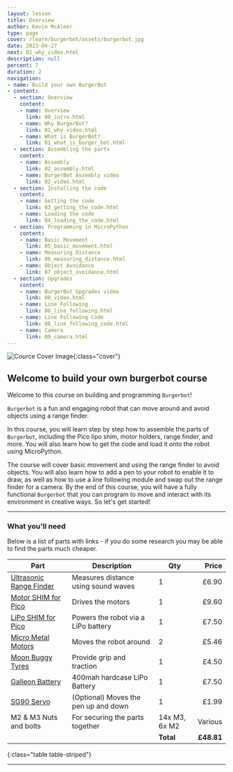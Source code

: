 ```yaml
---
layout: lesson
title: Overview
author: Kevin McAleer
type: page
cover: /learn/burgerbot/assets/burgerbot.jpg
date: 2023-04-27
next: 01_why_video.html
description: null
percent: 7
duration: 2
navigation:
- name: Build your own BurgerBot
- content:
  - section: Overview
    content:
    - name: Overview
      link: 00_intro.html
    - name: Why BurgerBot?
      link: 01_why_video.html
    - name: What is BurgerBot?
      link: 01_what_is_burger_bot.html
  - section: Assembling the parts
    content:
    - name: Assembly
      link: 02_assembly.html
    - name: BurgerBot Assembly video
      link: 02_video.html
  - section: Installing the code
    content:
    - name: Getting the code
      link: 03_getting_the_code.html
    - name: Loading the code
      link: 04_loading_the_code.html
  - section: Programming in MicroPython
    content:
    - name: Basic Movement
      link: 05_basic_movement.html
    - name: Measuring Distance
      link: 06_measuring_distance.html
    - name: Object Avoidance
      link: 07_object_avoidance.html
  - section: Upgrades
    content:
    - name: BurgerBot Upgrades video
      link: 08_video.html
    - name: Line Following
      link: 08_line_following.html
    - name: Line Following Code
      link: 08_line_following_code.html
    - name: Camera
      link: 09_camera.html
---
```



![Cource Cover Image]({{page.cover}}){:class="cover"}

## Welcome to build your own burgerbot course

Welcome to this course on building and programming `Burgerbot`!

`Burgerbot` is a fun and engaging robot that can move around and avoid objects using a range finder.

In this course, you will learn step by step how to assemble the parts of `Burgerbot`, including the Pico lipo shim, motor holders, range finder, and more. You will also learn how to get the code and load it onto the robot using MicroPython.

The course will cover basic movement and using the range finder to avoid objects. You will also learn how to add a pen to your robot to enable it to draw, as well as how to use a line following module and swap out the range finder for a camera. By the end of this course, you will have a fully functional `Burgerbot` that you can program to move and interact with its environment in creative ways. So let's get started!

---

### What you'll need

Below is a list of parts with links - if you do some research you may be able to find the parts much cheaper.

Part                                                                                                     | Description                         | Qty           |   Price
---------------------------------------------------------------------------------------------------------|-------------------------------------|---------------|-------:
[Ultrasonic Range Finder](https://shop.pimoroni.com/products/ultrasonic-distance-sensor)                 | Measures distance using sound waves | 1             |   £6.90
[Motor SHIM for Pico](https://collabs.shop/cinmes)                            | Drives the motors                   | 1             |   £9.60
[LiPo SHIM for Pico](https://collabs.shop/6pumih)                                 | Powers the robot via a LiPo battery | 1             |    £7.50
[Micro Metal Motors](https://collabs.shop/y3doyb) | Moves the robot around              | 2             |   £5.46
[Moon Buggy Tyres](https://shop.pimoroni.com/products/moon-buggy-wheels-pair)                            | Provide grip and traction           | 1             |   £4.50
[Galleon Battery](https://shop.pimoroni.com/products/galleon-400mah-battery)                             | 400mah hardcase LiPo Battery        | 1             |   £7.50
[SG90 Servo](https://kunkune.co.uk/shop/on-sale/micro-servo-motor-sg90/)                                 | (Optional) Moves the pen up and down           | 1             |   £1.99
M2 & M3 Nuts and bolts                                                                                   | For securing the parts together     | 14x M3, 6x M2 | Various
                                                                                                         |                                     | **Total**     | **£48.81**
{:class="table table-striped"}

---
